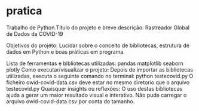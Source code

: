 # pratica
Trabalho de Python
Título do projeto e breve descrição:  Rastreador Global de Dados da COVID-19

Objetivos do projeto:
Lucidar sobre o conceito de bibliotecas, estrutura de dados em Python e boas práticas em programa.

Lista de ferramentas e bibliotecas utilizadas:
pandas
matplotlib
seaborn
plotly
Como executar/visualizar o projeto:
Depois de importar as bibliotecas utilizadas, executa o seguinte comando no terminal:
python testecovid.py
O ficheiro owid-covid-data.csv deve estar no mesmo diretorio que o arquivo testecovid.py
Quaisquer insights ou reflexões:
O uso destas bibliotecas ajuda a gerar um maior resultado visual e interativo.
Não pude carregar o arquivo owid-covid-data.csv por conta do tamanho.
